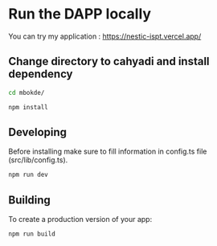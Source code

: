 # Run the DAPP locally

You can try my application : https://nestic-ispt.vercel.app/

## Change directory to cahyadi and install dependency

```bash
cd mbokde/
```

```bash
npm install
```

## Developing

Before installing make sure to fill information in config.ts file (src/lib/config.ts).

```bash
npm run dev
```

## Building

To create a production version of your app:

```bash
npm run build
```
